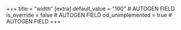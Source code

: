+++
title = "width"
[extra]
default_value = "100" # AUTOGEN FIELD
is_override = false # AUTOGEN FIELD
od_unimplemented = true # AUTOGEN FIELD
+++